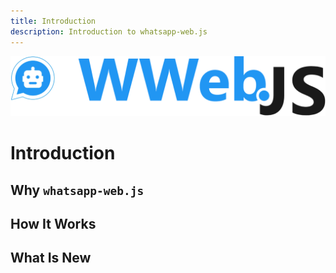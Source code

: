 ```yaml
---
title: Introduction
description: Introduction to whatsapp-web.js
---
```


![Banner](../images/branding/dark/banner_blue_logo.png)

# Introduction


## Why `whatsapp-web.js`


## How It Works


## What Is New